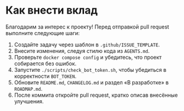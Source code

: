 <!-- Назначение файла: правила внесения вклада в проект. -->
# Как внести вклад

Благодарим за интерес к проекту! Перед отправкой pull request выполните следующие шаги:

1. Создайте задачу через шаблон в `.github/ISSUE_TEMPLATE`.
2. Внесите изменения, следуя стилю кода из `AGENTS.md`.
3. Проверьте `docker compose config` и убедитесь, что проект собирается без ошибок.
4. Запустите `./scripts/check_bot_token.sh`, чтобы убедиться в корректности `BOT_TOKEN`.
5. Обновите `README.md`, `CHANGELOG.md` и раздел «В разработке» в `ROADMAP.md`.
6. После коммита откройте pull request, кратко описав внесённые улучшения.

